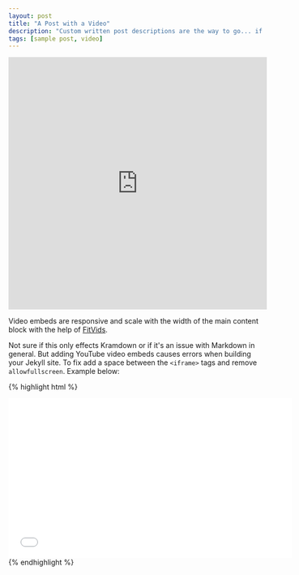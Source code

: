 ```yaml
---
layout: post
title: "A Post with a Video"
description: "Custom written post descriptions are the way to go... if you're not lazy."
tags: [sample post, video]
---
```


<iframe height=498 width=510 src="http://player.youku.com/embed/XMTU4NDIxNDk5Mg==" frameborder=0 allowfullscreen></iframe>

Video embeds are responsive and scale with the width of the main content block with the help of [FitVids](http://fitvidsjs.com/).

Not sure if this only effects Kramdown or if it's an issue with Markdown in general. But adding YouTube video embeds causes errors when building your Jekyll site. To fix add a space between the `<iframe>` tags and remove `allowfullscreen`. Example below:

{% highlight html %}
<iframe width="560" height="315" src="//www.youtube.com/embed/SU3kYxJmWuQ" frameborder="0"> </iframe>
{% endhighlight %}